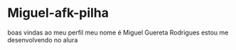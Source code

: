 # Miguel-afk-pilha
boas vindas ao meu perfil 
meu nome é Miguel Guereta Rodrigues
estou me desenvolvendo no alura
